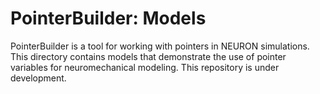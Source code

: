 # PointerBuilder: Models
 PointerBuilder is a tool for working with pointers in NEURON simulations. This directory contains models that demonstrate the use of pointer variables for neuromechanical modeling. This repository is under development.
